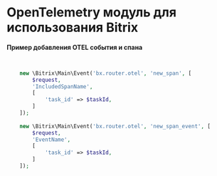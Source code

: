 # OpenTelemetry модуль для использования Bitrix

**Пример добавления OTEL события и спана**

```php

    
    new \Bitrix\Main\Event('bx.router.otel', 'new_span', [
        $request,
        'IncludedSpanName',
        [
            'task_id' => $taskId,
        ]
    ]);
    
    new \Bitrix\Main\Event('bx.router.otel', 'new_span_event', [
        $request,
        'EventName',
        [
            'task_id' => $taskId,
        ]
    ]);

```
